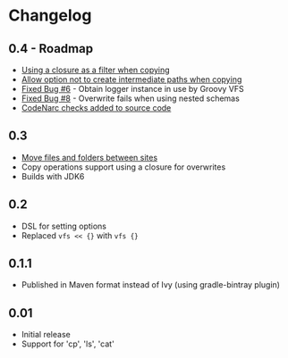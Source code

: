 Changelog
=========

0.4 - Roadmap
-------------
+ [Using a closure as a filter when copying](https://github.com/ysb33r/groovy-vfs/issues/4)
+ [Allow option not to create intermediate paths when copying](https://github.com/ysb33r/groovy-vfs/issues/2)
+ [Fixed Bug #6](https://github.com/ysb33r/groovy-vfs/issues/6) - Obtain logger instance in use by Groovy VFS
+ [Fixed Bug #8](https://github.com/ysb33r/groovy-vfs/issues/8) - Overwrite fails when using nested schemas
+ [CodeNarc checks added to source code](https://github.com/ysb33r/groovy-vfs/issues/7)

0.3
---
+ [Move files and folders between sites](https://github.com/ysb33r/groovy-vfs/issues/3)
+ Copy operations support using a closure for overwrites
+ Builds with JDK6

0.2
---
+ DSL for setting options
+ Replaced ```vfs << {}``` with ```vfs {}```

0.1.1
-----
+ Published in Maven format instead of Ivy (using gradle-bintray plugin)

0.01
----
+ Initial release
+ Support for 'cp', 'ls', 'cat'